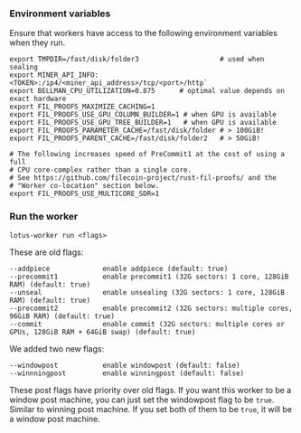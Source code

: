 ### Environment variables

Ensure that workers have access to the following environment variables when they run.

```
export TMPDIR=/fast/disk/folder3                    # used when sealing
export MINER_API_INFO:<TOKEN>:/ip4/<miner_api_address>/tcp/<port>/http`
export BELLMAN_CPU_UTILIZATION=0.875      # optimal value depends on exact hardware
export FIL_PROOFS_MAXIMIZE_CACHING=1
export FIL_PROOFS_USE_GPU_COLUMN_BUILDER=1 # when GPU is available
export FIL_PROOFS_USE_GPU_TREE_BUILDER=1   # when GPU is available
export FIL_PROOFS_PARAMETER_CACHE=/fast/disk/folder # > 100GiB!
export FIL_PROOFS_PARENT_CACHE=/fast/disk/folder2   # > 50GiB!

# The following increases speed of PreCommit1 at the cost of using a full
# CPU core-complex rather than a single core.
# See https://github.com/filecoin-project/rust-fil-proofs/ and the
# "Worker co-location" section below.
export FIL_PROOFS_USE_MULTICORE_SDR=1
```

### Run the worker

```
lotus-worker run <flags>
```

These are old flags:

```
--addpiece             enable addpiece (default: true)
--precommit1           enable precommit1 (32G sectors: 1 core, 128GiB RAM) (default: true)
--unseal               enable unsealing (32G sectors: 1 core, 128GiB RAM) (default: true)
--precommit2           enable precommit2 (32G sectors: multiple cores, 96GiB RAM) (default: true)
--commit               enable commit (32G sectors: multiple cores or GPUs, 128GiB RAM + 64GiB swap) (default: true)
```

We added two new flags:

```
--windowpost           enable windowpost (default: false)
--winnningpost         enable winningpost (default: false)
```

These post flags have priority over old flags. If you want this worker to be a window post machine, you can just set the windowpost flag to be `true`. Similar to winning post machine. If you set both of them to be `true`, it will be a window post machine.

